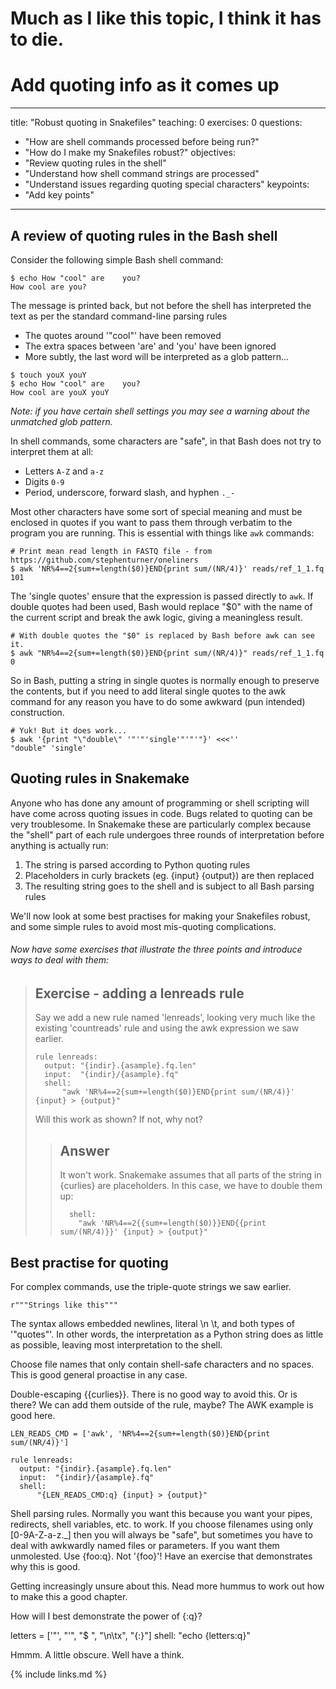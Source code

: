 # Much as I like this topic, I think it has to die.
# Add quoting info as it comes up


---
title: "Robust quoting in Snakefiles"
teaching: 0
exercises: 0
questions:
- "How are shell commands processed before being run?"
- "How do I make my Snakefiles robust?"
objectives:
- "Review quoting rules in the shell"
- "Understand how shell command strings are processed"
- "Understand issues regarding quoting special characters"
keypoints:
- "Add key points"
---

## A review of quoting rules in the Bash shell

Consider the following simple Bash shell command:

~~~
$ echo How "cool" are    you?
How cool are you?
~~~

The message is printed back, but not before the shell has interpreted the text as per the standard command-line
parsing rules

 * The quotes around '"cool"' have been removed
 * The extra spaces between 'are' and 'you' have been ignored
 * More subtly, the last word will be interpreted as a glob pattern...

~~~
$ touch youX youY
$ echo How "cool" are    you?
How cool are youX youY
~~~

*Note: if you have certain shell settings you may see a warning about the unmatched glob pattern.*

In shell commands, some characters are "safe", in that Bash does not try to interpret them at all:

* Letters `A-Z` and `a-z`
* Digits `0-9`
* Period, underscore, forward slash, and hyphen `._-`

Most other characters have some sort of special meaning and must be enclosed in quotes if you want to pass them through
verbatim to the program you are running. This is essential with things like `awk` commands:

~~~
# Print mean read length in FASTQ file - from https://github.com/stephenturner/oneliners
$ awk 'NR%4==2{sum+=length($0)}END{print sum/(NR/4)}' reads/ref_1_1.fq
101
~~~

The 'single quotes' ensure that the expression is passed directly to `awk`. If double quotes had been used, Bash would
replace "$0" with the name of the current script and break the awk logic, giving a meaningless result.

~~~
# With double quotes the "$0" is replaced by Bash before awk can see it.
$ awk "NR%4==2{sum+=length($0)}END{print sum/(NR/4)}" reads/ref_1_1.fq
0
~~~

So in Bash, putting a string in single quotes is normally enough to preserve the contents, but if you need to add literal
single quotes to the awk command for any reason you have to do some awkward (pun intended) construction.

~~~
# Yuk! But it does work...
$ awk '{print "\"double\" '"'"'single'"'"'"}' <<<''
"double" 'single'
~~~

## Quoting rules in Snakemake

Anyone who has done any amount of programming or shell scripting will have come across quoting issues in code. Bugs related
to quoting can be very troublesome. In Snakemake these are particularly complex because the "shell" part of each rule
undergoes three rounds of interpretation before anything is actually run:

 1. The string is parsed according to Python quoting rules
 1. Placeholders in curly brackets (eg. {input} {output}) are then replaced
 1. The resulting string goes to the shell and is subject to all Bash parsing rules

We'll now look at some best practises for making your Snakefiles robust, and some simple rules to avoid most
mis-quoting complications.

###### Now have some exercises that illustrate the three points and introduce ways to deal with them:

> ## Exercise - adding a lenreads rule
>
> Say we add a new rule named 'lenreads', looking very much like the existing 'countreads' rule and using the awk
> expression we saw earlier.
>
> ~~~
> rule lenreads:
>   output: "{indir}.{asample}.fq.len"
>   input:  "{indir}/{asample}.fq"
>   shell:
>       "awk 'NR%4==2{sum+=length($0)}END{print sum/(NR/4)}' {input} > {output}"
> ~~~
>
> Will this work as shown? If not, why not?
>
> > ## Answer
> >
> > It won't work. Snakemake assumes that all parts of the string in {curlies} are placeholders. In this case, we
> > have to double them up:
> >
> > ~~~
> >   shell:
> >     "awk 'NR%4==2{{sum+=length($0)}}END{{print sum/(NR/4)}}' {input} > {output}"
> > ~~~

## Best practise for quoting

For complex commands, use the triple-quote strings we saw earlier.

~~~
r"""Strings like this"""
~~~

The syntax allows embedded newlines, literal \n \t, and both types of '"quotes"'. In other words, the interpretation
as a Python string does as little as possible, leaving most interpretation to the shell.

Choose file names that only contain shell-safe characters and no spaces. This is good general proactise in any case.


Double-escaping {{curlies}}. There is no good way to avoid this. Or is there? We can add them outside of the rule, maybe?
The AWK example is good here.

~~~
LEN_READS_CMD = ['awk', 'NR%4==2{sum+=length($0)}END{print sum/(NR/4)}']

rule lenreads:
  output: "{indir}.{asample}.fq.len"
  input:  "{indir}/{asample}.fq"
  shell:
      "{LEN_READS_CMD:q} {input} > {output}"

~~~

Shell parsing rules. Normally you want this because you want your pipes, redirects, shell variables, etc. to work.
If you choose filenames using only [0-9A-Z-a-z.\_] then you will always be "safe", but sometimes you have to deal with
awkwardly named files or parameters. If you want them unmolested. Use {foo:q}. Not '{foo}'!
Have an exercise that demonstrates why this is good.

Getting increasingly unsure about this. Nead more hummus to work out how to make this a good chapter.

How will I best demonstrate the power of {:q}?

letters = ['"', "'", "$ ", "\n\tx", "{:}"]
shell:
    "echo {letters:q}"

Hmmm. A little obscure. Well have a think.


{% include links.md %}


